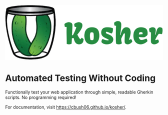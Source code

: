 ![kosher logo](/docs/assets/images/kosher_logo.png)
# Automated Testing Without Coding
Functionally test your web application through simple, readable Gherkin scripts. No programming required!

For documentation, visit https://cbush06.github.io/kosher/.
